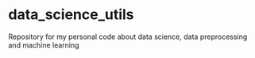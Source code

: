 # data_science_utils
Repository for my personal code about data science, data preprocessing and machine learning
